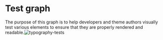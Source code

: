 # Test graph
The purpose of this graph is to help developers and theme authors visually test various elements to ensure that they are properly rendered and readable.![typography-tests](https://user-images.githubusercontent.com/10744960/206234918-54c95339-6b44-4b7f-84eb-30d96933aa18.jpg)
